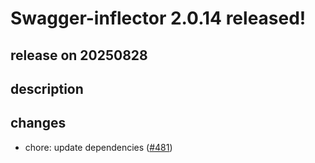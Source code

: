 # Swagger-inflector 2.0.14 released!

## release on 20250828
## description
## changes
* chore: update dependencies (<a class="issue-link js-issue-link" data-error-text="Failed to load title" data-id="3293077759" data-permission-text="Title is private" data-url="https://github.com/swagger-api/swagger-inflector/issues/481" data-hovercard-type="pull_request" data-hovercard-url="/swagger-api/swagger-inflector/pull/481/hovercard" href="https://github.com/swagger-api/swagger-inflector/pull/481">#481</a>)

